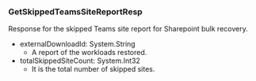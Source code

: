### GetSkippedTeamsSiteReportResp
Response for the skipped Teams site report for Sharepoint bulk recovery.

- externalDownloadId: System.String
  - A report of the workloads restored.
- totalSkippedSiteCount: System.Int32
  - It is the total number of skipped sites.
